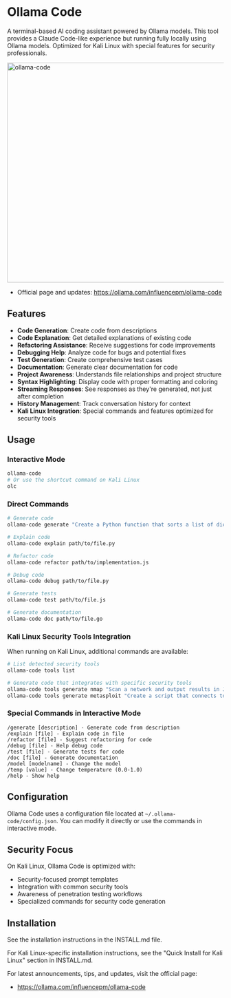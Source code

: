 # Ollama Code

A terminal-based AI coding assistant powered by Ollama models. This tool provides a Claude Code-like experience but running fully locally using Ollama models. Optimized for Kali Linux with special features for security professionals.

<img width="959" height="511" alt="ollama-code" src="https://github.com/user-attachments/assets/972849c8-3b4e-417f-86dd-ac2de9f8bd9f" />

- Official page and updates: https://ollama.com/influencepm/ollama-code

## Features

- **Code Generation**: Create code from descriptions
- **Code Explanation**: Get detailed explanations of existing code
- **Refactoring Assistance**: Receive suggestions for code improvements
- **Debugging Help**: Analyze code for bugs and potential fixes
- **Test Generation**: Create comprehensive test cases
- **Documentation**: Generate clear documentation for code
- **Project Awareness**: Understands file relationships and project structure
- **Syntax Highlighting**: Display code with proper formatting and coloring
- **Streaming Responses**: See responses as they're generated, not just after completion
- **History Management**: Track conversation history for context
- **Kali Linux Integration**: Special commands and features optimized for security tools

## Usage

### Interactive Mode

```bash
ollama-code
# Or use the shortcut command on Kali Linux
olc
```

### Direct Commands

```bash
# Generate code
ollama-code generate "Create a Python function that sorts a list of dictionaries by a specified key"

# Explain code
ollama-code explain path/to/file.py

# Refactor code
ollama-code refactor path/to/implementation.js

# Debug code
ollama-code debug path/to/file.py

# Generate tests
ollama-code test path/to/file.js

# Generate documentation
ollama-code doc path/to/file.go
```

### Kali Linux Security Tools Integration

When running on Kali Linux, additional commands are available:

```bash
# List detected security tools
ollama-code tools list

# Generate code that integrates with specific security tools
ollama-code tools generate nmap "Scan a network and output results in JSON format"
ollama-code tools generate metasploit "Create a script that connects to the Metasploit RPC API"
```

### Special Commands in Interactive Mode

```
/generate [description] - Generate code from description
/explain [file] - Explain code in file
/refactor [file] - Suggest refactoring for code
/debug [file] - Help debug code
/test [file] - Generate tests for code
/doc [file] - Generate documentation
/model [modelname] - Change the model
/temp [value] - Change temperature (0.0-1.0)
/help - Show help
```

## Configuration

Ollama Code uses a configuration file located at `~/.ollama-code/config.json`. You can modify it directly or use the commands in interactive mode.

## Security Focus

On Kali Linux, Ollama Code is optimized with:

- Security-focused prompt templates
- Integration with common security tools
- Awareness of penetration testing workflows
- Specialized commands for security code generation

## Installation

See the installation instructions in the INSTALL.md file.

For Kali Linux-specific installation instructions, see the "Quick Install for Kali Linux" section in INSTALL.md.

For latest announcements, tips, and updates, visit the official page:

- https://ollama.com/influencepm/ollama-code
